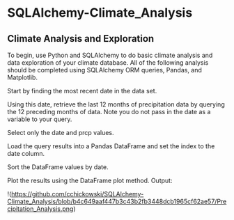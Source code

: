 # SQLAlchemy-Climate_Analysis

## Climate Analysis and Exploration
To begin, use Python and SQLAlchemy to do basic climate analysis and data exploration of your climate database. All of the following analysis should be completed using SQLAlchemy ORM queries, Pandas, and Matplotlib.

Start by finding the most recent date in the data set.

Using this date, retrieve the last 12 months of precipitation data by querying the 12 preceding months of data. Note you do not pass in the date as a variable to your query.

Select only the date and prcp values.

Load the query results into a Pandas DataFrame and set the index to the date column.

Sort the DataFrame values by date.

Plot the results using the DataFrame plot method. Output:

!(https://github.com/cchickowski/SQLAlchemy-Climate_Analysis/blob/b4c649aaf447b3c43b2fb3448dcb1965cf62ae57/Precipitation_Analysis.png)

